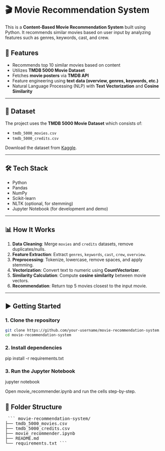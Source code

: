 # 🎬 Movie Recommendation System

This is a **Content-Based Movie Recommendation System** built using Python. It recommends similar movies based on user input by analyzing features such as genres, keywords, cast, and crew. 

## 🚀 Features

- Recommends top 10 similar movies based on content
- Utilizes **TMDB 5000 Movie Dataset**
- Fetches **movie posters** via **TMDB API**
- Feature engineering using **text data (overview, genres, keywords, etc.)**
- Natural Language Processing (NLP) with **Text Vectorization** and **Cosine Similarity**

---

## 📁 Dataset

The project uses the **TMDB 5000 Movie Dataset** which consists of:
- `tmdb_5000_movies.csv`
- `tmdb_5000_credits.csv`

Download the dataset from [Kaggle](https://www.kaggle.com/datasets/tmdb/tmdb-movie-metadata).

---

## 🛠️ Tech Stack

- Python
- Pandas
- NumPy
- Scikit-learn
- NLTK (optional, for stemming)
- Jupyter Notebook (for development and demo)

---

## 📊 How It Works

1. **Data Cleaning**: Merge `movies` and `credits` datasets, remove duplicates/nulls.
2. **Feature Extraction**: Extract `genres`, `keywords`, `cast`, `crew`, `overview`.
3. **Preprocessing**: Tokenize, lowercase, remove spaces, and apply stemming.
4. **Vectorization**: Convert text to numeric using **CountVectorizer**.
5. **Similarity Calculation**: Compute **cosine similarity** between movie vectors.
6. **Recommendation**: Return top 5 movies closest to the input movie.

---

## ▶️ Getting Started

### 1. Clone the repository

```bash
git clone https://github.com/your-username/movie-recommendation-system.git
cd movie-recommendation-system
```

### 2. Install dependencies

pip install -r requirements.txt

### 3. Run the Jupyter Notebook

jupyter notebook

Open movie_recommender.ipynb and run the cells step-by-step.

## 📂 Folder Structure

<pre> ``` movie-recommendation-system/ 
├── tmdb_5000_movies.csv 
├── tmdb_5000_credits.csv 
├── movie_recommender.ipynb 
├── README.md 
└── requirements.txt ``` </pre>